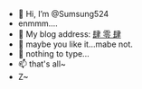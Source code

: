 - 👋 Hi, I’m @Sumsung524
- enmmm....
- 👀 My blog address: [肆 零 肆](https://xmq.plus)
- 🌱 maybe you like it...mabe not.
- 💞️ nothing to type...
- 📫 that's all~
- Z~
<!---
Sumsung524/Sumsung524 is a ✨ special ✨ repository because its `README.md` (this file) appears on your GitHub profile.
You can click the Preview link to take a look at your changes.
--->
